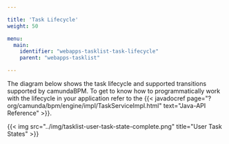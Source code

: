 ```yaml
---

title: 'Task Lifecycle'
weight: 50

menu:
  main:
    identifier: "webapps-tasklist-task-lifecycle"
    parent: "webapps-tasklist"

---
```



The diagram below shows the task lifecycle and supported transitions supported by camundaBPM. To get to know how to programmatically work with the lifecycle in your application refer to the {{< javadocref page="?org/camunda/bpm/engine/impl/TaskServiceImpl.html" text="Java-API Reference" >}}.

{{< img src="../img/tasklist-user-task-state-complete.png" title="User Task States" >}}
